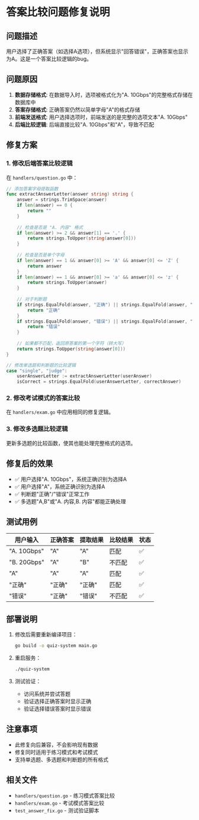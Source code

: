 # 答案比较问题修复说明

## 问题描述

用户选择了正确答案（如选择A选项），但系统显示"回答错误"，正确答案也显示为A。这是一个答案比较逻辑的bug。

## 问题原因

1. **数据存储格式**: 在数据导入时，选项被格式化为"A. 10Gbps"的完整格式存储在数据库中
2. **答案存储格式**: 正确答案仍然以简单字母"A"的格式存储
3. **前端发送格式**: 用户选择选项时，前端发送的是完整的选项文本"A. 10Gbps"
4. **后端比较逻辑**: 后端直接比较"A. 10Gbps"和"A"，导致不匹配

## 修复方案

### 1. 修改后端答案比较逻辑

在 `handlers/question.go` 中：

```go
// 添加答案字母提取函数
func extractAnswerLetter(answer string) string {
    answer = strings.TrimSpace(answer)
    if len(answer) == 0 {
        return ""
    }
    
    // 检查是否是 "A. 内容" 格式
    if len(answer) >= 2 && answer[1] == '.' {
        return strings.ToUpper(string(answer[0]))
    }
    
    // 检查是否是单个字母
    if len(answer) == 1 && answer[0] >= 'A' && answer[0] <= 'Z' {
        return answer
    }
    if len(answer) == 1 && answer[0] >= 'a' && answer[0] <= 'z' {
        return strings.ToUpper(answer)
    }
    
    // 对于判断题
    if strings.EqualFold(answer, "正确") || strings.EqualFold(answer, "true") {
        return "正确"
    }
    if strings.EqualFold(answer, "错误") || strings.EqualFold(answer, "false") {
        return "错误"
    }
    
    // 如果都不匹配，返回原答案的第一个字符（转大写）
    return strings.ToUpper(string(answer[0]))
}

// 修改单选题和判断题的比较逻辑
case "single", "judge":
    userAnswerLetter := extractAnswerLetter(userAnswer)
    isCorrect = strings.EqualFold(userAnswerLetter, correctAnswer)
```

### 2. 修改考试模式的答案比较

在 `handlers/exam.go` 中应用相同的修复逻辑。

### 3. 修改多选题比较逻辑

更新多选题的比较函数，使其也能处理完整格式的选项。

## 修复后的效果

- ✅ 用户选择"A. 10Gbps"，系统正确识别为选择A
- ✅ 用户选择"A"，系统正确识别为选择A  
- ✅ 判断题"正确"/"错误"正常工作
- ✅ 多选题"A,B"或"A. 内容,B. 内容"都能正确处理

## 测试用例

| 用户输入 | 正确答案 | 提取结果 | 比较结果 | 状态 |
|---------|---------|---------|---------|------|
| "A. 10Gbps" | "A" | "A" | 匹配 | ✅ |
| "B. 20Gbps" | "A" | "B" | 不匹配 | ✅ |
| "A" | "A" | "A" | 匹配 | ✅ |
| "正确" | "正确" | "正确" | 匹配 | ✅ |
| "错误" | "正确" | "错误" | 不匹配 | ✅ |

## 部署说明

1. 修改后需要重新编译项目：
   ```bash
   go build -o quiz-system main.go
   ```

2. 重启服务：
   ```bash
   ./quiz-system
   ```

3. 测试验证：
   - 访问系统并尝试答题
   - 验证选择正确答案时显示正确
   - 验证选择错误答案时显示错误

## 注意事项

- 此修复向后兼容，不会影响现有数据
- 修复同时适用于练习模式和考试模式
- 支持单选题、多选题和判断题的所有格式

## 相关文件

- `handlers/question.go` - 练习模式答案比较
- `handlers/exam.go` - 考试模式答案比较
- `test_answer_fix.go` - 测试验证脚本